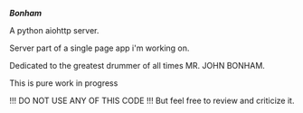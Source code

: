 ***Bonham***

A python aiohttp server.

Server part of a single page app i'm working on.

Dedicated to the greatest drummer of all times MR. JOHN BONHAM.

This is pure work in progress

!!! DO NOT USE ANY OF THIS CODE !!!
But feel free to review and criticize it.
